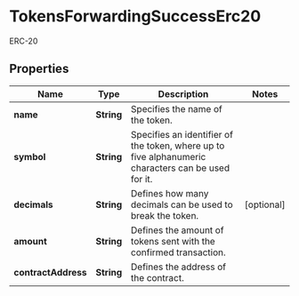 

# TokensForwardingSuccessErc20

ERC-20

## Properties

Name | Type | Description | Notes
------------ | ------------- | ------------- | -------------
**name** | **String** | Specifies the name of the token. | 
**symbol** | **String** | Specifies an identifier of the token, where up to five alphanumeric characters can be used for it. | 
**decimals** | **String** | Defines how many decimals can be used to break the token. |  [optional]
**amount** | **String** | Defines the amount of tokens sent with the confirmed transaction. | 
**contractAddress** | **String** | Defines the address of the contract. | 



